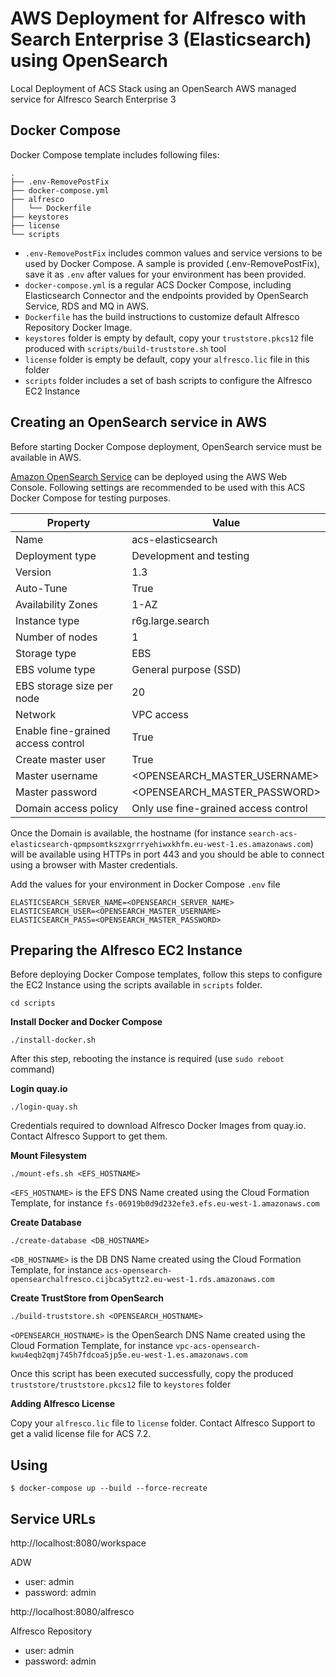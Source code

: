 # AWS Deployment for Alfresco with Search Enterprise 3 (Elasticsearch) using OpenSearch

Local Deployment of ACS Stack using an OpenSearch AWS managed service for Alfresco Search Enterprise 3

## Docker Compose

Docker Compose template includes following files:

```
.
├── .env-RemovePostFix
├── docker-compose.yml
├── alfresco
│   └── Dockerfile
├── keystores
├── license
└── scripts
```

* `.env-RemovePostFix` includes common values and service versions to be used by Docker Compose. A sample is provided (.env-RemovePostFix), save it as `.env` after values for your environment has been provided.
* `docker-compose.yml` is a regular ACS Docker Compose, including Elasticsearch Connector and the endpoints provided by OpenSearch Service, RDS and MQ in AWS.
* `Dockerfile` has the build instructions to customize default Alfresco Repository Docker Image.
* `keystores` folder is empty by default, copy your `truststore.pkcs12` file produced with `scripts/build-truststore.sh` tool
* `license` folder is empty be default, copy your `alfresco.lic` file in this folder
* `scripts` folder includes a set of bash scripts to configure the Alfresco EC2 Instance


## Creating an OpenSearch service in AWS

Before starting Docker Compose deployment, OpenSearch service must be available in AWS.

[Amazon OpenSearch Service](https://docs.aws.amazon.com/opensearch-service/latest/developerguide/gsg.html) can be deployed using the AWS Web Console. Following settings are recommended to be used with this ACS Docker Compose for testing purposes.

| Property                           | Value                                |
|------------------------------------|--------------------------------------|
| Name                               | acs-elasticsearch                    |
| Deployment type                    | Development and testing              |
| Version                            | 1.3                                  |
| Auto-Tune                          | True                              |
| Availability Zones                 | 1-AZ                                 |
| Instance type                      | r6g.large.search                     |
| Number of nodes                    | 1                                    |
| Storage type                       | EBS                                  |
| EBS volume type                    | General purpose (SSD)                |
| EBS storage size per node          | 20                                   |
| Network                            | VPC access                        |
| Enable fine-grained access control | True                                 |
| Create master user                 | True                                 |
| Master username                    | <OPENSEARCH_MASTER_USERNAME>                           |
| Master password                    | <OPENSEARCH_MASTER_PASSWORD>                           |
| Domain access policy               | Only use fine-grained access control |

Once the Domain is available, the hostname (for instance `search-acs-elasticsearch-qpmpsomtkszxgrrryehiwxkhfm.eu-west-1.es.amazonaws.com`) will be available using HTTPs in port 443 and you should be able to connect using a browser with Master credentials.

Add the values for your environment in Docker Compose `.env` file

```
ELASTICSEARCH_SERVER_NAME=<OPENSEARCH_SERVER_NAME>
ELASTICSEARCH_USER=<OPENSEARCH_MASTER_USERNAME>
ELASTICSEARCH_PASS=<OPENSEARCH_MASTER_PASSWORD>
```

## Preparing the Alfresco EC2 Instance

Before deploying Docker Compose templates, follow this steps to configure the EC2 Instance using the scripts available in `scripts` folder.

```
cd scripts
```

**Install Docker and Docker Compose**

```
./install-docker.sh
```

After this step, rebooting the instance is required (use `sudo reboot` command)

**Login quay.io**

```
./login-quay.sh
```

Credentials required to download Alfresco Docker Images from quay.io. Contact Alfresco Support to get them.

**Mount Filesystem**

```
./mount-efs.sh <EFS_HOSTNAME>
```

`<EFS_HOSTNAME>` is the EFS DNS Name created using the Cloud Formation Template, for instance `fs-06919b0d9d232efe3.efs.eu-west-1.amazonaws.com`

**Create Database**

```
./create-database <DB_HOSTNAME>
```

`<DB_HOSTNAME>` is the DB DNS Name created using the Cloud Formation Template, for instance `acs-opensearch-opensearchalfresco.cijbca5yttz2.eu-west-1.rds.amazonaws.com`

**Create TrustStore from OpenSearch**

```
./build-truststore.sh <OPENSEARCH_HOSTNAME>
```

`<OPENSEARCH_HOSTNAME>` is the OpenSearch DNS Name created using the Cloud Formation Template, for instance `vpc-acs-opensearch-kwu4eqb2qmj745h7fdcoa5jp5e.eu-west-1.es.amazonaws.com`

Once this script has been executed successfully, copy the produced `truststore/truststore.pkcs12` file to `keystores` folder

**Adding Alfresco License**

Copy your `alfresco.lic` file to `license` folder. Contact Alfresco Support to get a valid license file for ACS 7.2.


## Using

```
$ docker-compose up --build --force-recreate
```

## Service URLs

http://localhost:8080/workspace

ADW
* user: admin
* password: admin

http://localhost:8080/alfresco

Alfresco Repository
* user: admin
* password: admin
